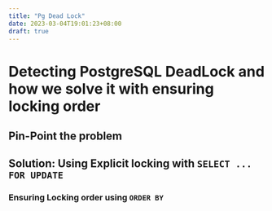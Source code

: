 ```yaml
---
title: "Pg Dead Lock"
date: 2023-03-04T19:01:23+08:00
draft: true
---
```


# Detecting PostgreSQL DeadLock and how we solve it with ensuring locking order

## Pin-Point the problem


## Solution: Using Explicit locking with `SELECT ... FOR UPDATE`

### Ensuring Locking order using `ORDER BY`
